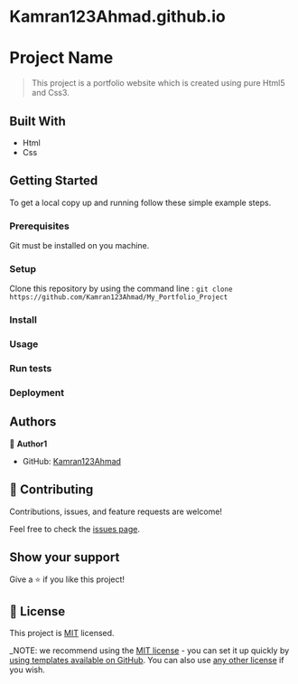 # Kamran123Ahmad.github.io
# Project Name
> This project is a portfolio website which is created using pure Html5 and Css3.

## Built With
- Html
- Css

## Getting Started
To get a local copy up and running follow these simple example steps.

### Prerequisites
Git must be installed on you machine.

### Setup
Clone this repository by using the command line :
`git clone https://github.com/Kamran123Ahmad/My_Portfolio_Project`

### Install

### Usage

### Run tests

### Deployment

## Authors

👤 **Author1**

- GitHub: [Kamran123Ahmad](https://github.com/Kamran123Ahmad)

## 🤝 Contributing

Contributions, issues, and feature requests are welcome!

Feel free to check the [issues page](../../issues/).

## Show your support

Give a ⭐️ if you like this project!

## 📝 License

This project is [MIT](./LICENSE) licensed.

_NOTE: we recommend using the [MIT license](https://choosealicense.com/licenses/mit/) - you can set it up quickly by [using templates available on GitHub](https://docs.github.com/en/communities/setting-up-your-project-for-healthy-contributions/adding-a-license-to-a-repository). You can also use [any other license](https://choosealicense.com/licenses/) if you wish.